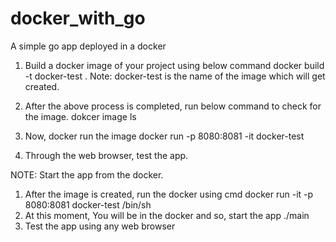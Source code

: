 # docker_with_go
A simple go app deployed in a docker 

1. Build a docker image of your project using below command
   docker build -t docker-test .
   Note: docker-test is the name of the image which will get created.

2. After the above process is completed, run below command to check for the image.
	dokcer image ls

3. Now, docker run the image 
	docker run -p 8080:8081 -it  docker-test

4. Through the web browser, test the app.

NOTE: Start the app from the docker.

1.  After the image is created, run the docker using cmd
	docker run -it -p 8080:8081 docker-test /bin/sh
2. At this moment, You will be in  the docker and so, start the app
	./main
3. Test the app using any  web browser
